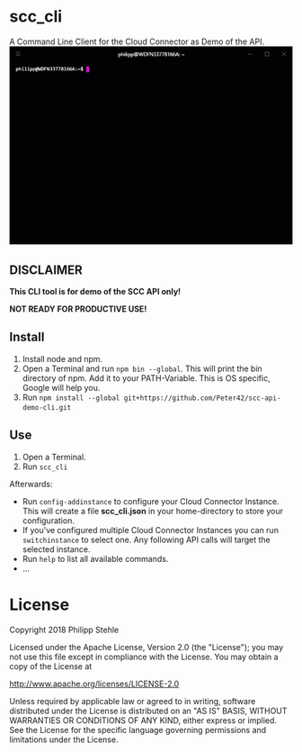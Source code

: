 # scc_cli
A Command Line Client for the Cloud Connector as Demo of the API.
![Demo](documentation/demo.gif)

## DISCLAIMER
**This CLI tool is for demo of the SCC API only!**

**NOT READY FOR PRODUCTIVE USE!**

## Install
1. Install node and npm.
1. Open a Terminal and run `npm bin --global`. This will print the bin directory of npm. Add it to your PATH-Variable. This is OS specific, Google will help you.
1. Run `npm install --global git+https://github.com/Peter42/scc-api-demo-cli.git`

## Use
1. Open a Terminal.
1. Run `scc_cli`

Afterwards:
  - Run `config-addinstance` to configure your Cloud Connector Instance. This will create a file **scc_cli.json** in your home-directory to store your configuration.
  - If you've configured multiple Cloud Connector Instances you can run `switchinstance` to select one. Any following API calls will target the selected instance.
  - Run `help` to list all available commands.
  - ...

# License
Copyright 2018 Philipp Stehle

Licensed under the Apache License, Version 2.0 (the "License");
you may not use this file except in compliance with the License.
You may obtain a copy of the License at

http://www.apache.org/licenses/LICENSE-2.0

Unless required by applicable law or agreed to in writing, software
distributed under the License is distributed on an "AS IS" BASIS,
WITHOUT WARRANTIES OR CONDITIONS OF ANY KIND, either express or implied.
See the License for the specific language governing permissions and
limitations under the License.
